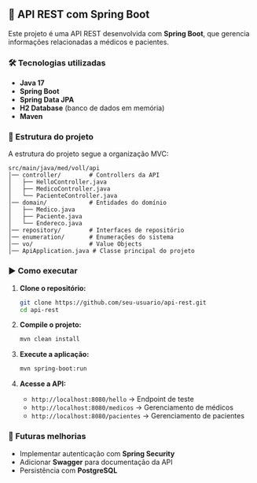## 📌 API REST com Spring Boot  

Este projeto é uma API REST desenvolvida com **Spring Boot**, que gerencia informações relacionadas a médicos e pacientes.  

### 🛠 Tecnologias utilizadas  

- **Java 17**  
- **Spring Boot**  
- **Spring Data JPA**  
- **H2 Database** (banco de dados em memória)  
- **Maven**  

### 💁️️ Estrutura do projeto  

A estrutura do projeto segue a organização MVC:  

```
src/main/java/med/voll/api  
│── controller/        # Controllers da API  
│   ├── HelloController.java  
│   ├── MedicoController.java  
│   └── PacienteController.java  
│── domain/            # Entidades do domínio  
│   ├── Medico.java  
│   ├── Paciente.java  
│   └── Endereco.java  
│── repository/        # Interfaces de repositório  
│── enumeration/       # Enumerações do sistema  
│── vo/                # Value Objects  
│── ApiApplication.java # Classe principal do projeto  
```

### ▶️ Como executar  

1. **Clone o repositório:**  
   ```sh
   git clone https://github.com/seu-usuario/api-rest.git
   cd api-rest
   ```

2. **Compile o projeto:**  
   ```sh
   mvn clean install
   ```

3. **Execute a aplicação:**  
   ```sh
   mvn spring-boot:run
   ```

4. **Acesse a API:**  
   - `http://localhost:8080/hello` → Endpoint de teste  
   - `http://localhost:8080/medicos` → Gerenciamento de médicos  
   - `http://localhost:8080/pacientes` → Gerenciamento de pacientes  

### 📌 Futuras melhorias  

- Implementar autenticação com **Spring Security**  
- Adicionar **Swagger** para documentação da API  
- Persistência com **PostgreSQL**  
